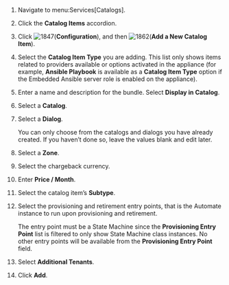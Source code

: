 1.  Navigate to menu:Services\[Catalogs\].

2.  Click the **Catalog Items** accordion.

3.  Click ![1847](1847.png)(**Configuration**), and then
    ![1862](1862.png)(**Add a New Catalog Item**).

4.  Select the **Catalog Item Type** you are adding. This list only
    shows items related to providers available or options activated in
    the appliance (for example, **Ansible Playbook** is available as a
    **Catalog Item Type** option if the Embedded Ansible server role is
    enabled on the appliance).

5.  Enter a name and description for the bundle. Select **Display in
    Catalog**.

6.  Select a **Catalog**.

7.  Select a **Dialog**.
    
    <div class="note">
    
    You can only choose from the catalogs and dialogs you have already
    created. If you haven’t done so, leave the values blank and edit
    later.
    
    </div>

8.  Select a **Zone**.

9.  Select the chargeback currency.

10. Enter **Price / Month**.

11. Select the catalog item’s **Subtype**.

12. Select the provisioning and retirement entry points, that is the
    Automate instance to run upon provisioning and retirement.
    
    <div class="note">
    
    The entry point must be a State Machine since the **Provisioning
    Entry Point** list is filtered to only show State Machine class
    instances. No other entry points will be available from the
    **Provisioning Entry Point** field.
    
    </div>

13. Select **Additional Tenants**.

14. Click **Add**.
